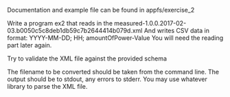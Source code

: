 Documentation and example file can be found in appfs/exercise_2

Write a program ex2 that reads in the
	measured-1.0.0.2017-02-03.b0050c5c8deb1db59c7b2644414b079d.xml
And writes CSV data in format:
	YYYY-MM-DD; HH; amountOfPower-Value
You will need the reading part later again.

Try to validate the XML file against the provided schema

The filename to be converted should be taken from the command line.
The output should be to stdout, any errors to stderr.
You may use whatever library to parse the XML file.
